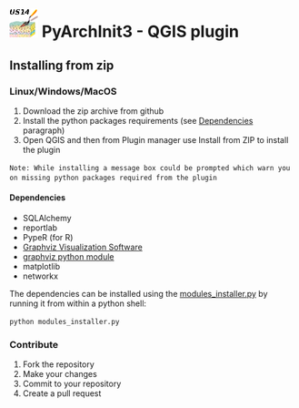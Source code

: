 # ![](icon.png) PyArchInit3 - QGIS plugin

## Installing from zip

### Linux/Windows/MacOS
1. Download the zip archive from github
2. Install the python packages requirements (see [Dependencies](#dependencies) paragraph)
3. Open QGIS and then from Plugin manager use Install from ZIP to install the plugin

```Note: While installing a message box could be prompted which warn you on missing python packages required from the plugin```

#### Dependencies
* SQLAlchemy
* reportlab
* PypeR (for R)
* [Graphviz Visualization Software](https://www.graphviz.org/)
* [graphviz python module](https://github.com/xflr6/graphviz)
* matplotlib
* networkx

The dependencies can be installed using the [modules_installer.py](/scripts/modules_installer.py) by running it from within a python shell:

```python modules_installer.py```

### Contribute
1. Fork the repository
2. Make your changes
3. Commit to your repository
4. Create a pull request

